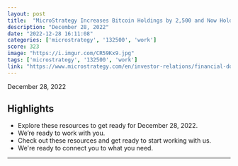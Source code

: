 ```yaml
---
layout: post
title:  "MicroStrategy Increases Bitcoin Holdings by 2,500 and Now Holds 132,500 BTC"
description: "December 28, 2022"
date: "2022-12-28 16:11:08"
categories: ['microstrategy', '132500', 'work']
score: 323
image: "https://i.imgur.com/CR59Kx9.jpg"
tags: ['microstrategy', '132500', 'work']
link: "https://www.microstrategy.com/en/investor-relations/financial-documents/microstrategy-increases-bitcoin-holidings-by-2500-and-now-holds-132500-btc_12-28-2022"
---
```


December 28, 2022

## Highlights

- Explore these resources to get ready for December 28, 2022.
- We’re ready to work with you.
- Check out these resources and get ready to start working with us.
- We're ready to connect you to what you need.

---
